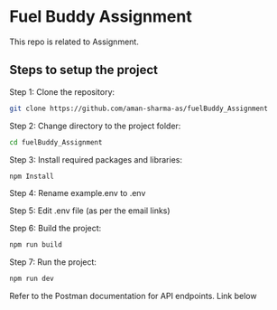 
# Fuel Buddy Assignment

This repo is related to Assignment.

## Steps to setup the project
Step 1: Clone the repository:

```sh
git clone https://github.com/aman-sharma-as/fuelBuddy_Assignment
```
Step 2: Change directory to the project folder:

```sh
cd fuelBuddy_Assignment
```
Step 3: Install required packages and libraries:

```sh
npm Install
```

Step 4: Rename example.env to .env

Step 5: Edit .env file (as per the email links)

Step 6: Build the project:

```sh
npm run build
```

Step 7: Run the project:

```sh
npm run dev
```

Refer to the Postman documentation for API endpoints. Link below
